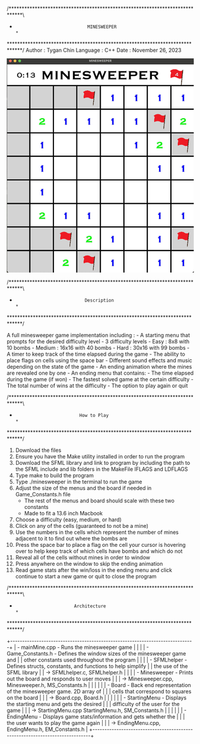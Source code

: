 /*****************************************************************************\
 *                                MINESWEEPER                                 *
\*****************************************************************************/
Author : Tygan Chin
Language : C++
Date : November 26, 2023

![Screenshot](https://github.com/tyganChin/minesweeper/blob/main/Screenshot%202023-11-26%20at%203.17.26%20PM.png?raw=true)


/*****************************************************************************\
 *                               Description                                  *
\*****************************************************************************/

A full minesweeper game implementation including : 
    - A starting menu that prompts for the desired difficulty level
    - 3 difficulty levels
        - Easy   :   8x8 with 10 bombs
        - Medium : 16x16 with 40 bombs
        - Hard   : 30x16 with 99 bombs
    - A timer to keep track of the time elapsed during the game
    - The ability to place flags on cells using the space bar
    - Different sound effects and music depending on the state of the game
    - An ending animation where the mines are revealed one by one
    - An ending menu that contains:
        - The time elapsed during the game (if won)
        - The fastest solved game at the certain difficulty
        - The total number of wins at the difficulty
        - The option to play again or quit


/*****************************************************************************\
 *                             How to Play                                    *
\*****************************************************************************/

1. Download the files
2. Ensure you have the Make utility installed in order to run the program
3. Download the SFML library and link to program by including the path to the 
   SFML include and lib folders in the MakeFile IFLAGS and LDFLAGS
4. Type make to build the program
5. Type ./minesweeper in the terminal to run the game
6. Adjust the size of the menus and the board if needed in Game_Constants.h file
    - The rest of the menus and board should scale with these two constants
    - Made to fit a 13.6 inch Macbook
7. Choose a difficulty (easy, medium, or hard)
8. Click on any of the cells (guaranteed to not be a mine)
9. Use the numbers in the cells which represent the number of mines adjacent to 
   it to find out where the bombs are
10. Press the space bar to place a flag on the cell your cursor is hovering 
    over to help keep track of which cells have bombs and which do not
11. Reveal all of the cells without mines in order to window
12. Press anywhere on the window to skip the ending animation
13. Read game stats after the win/loss in the ending menu and click continue to 
    start a new game or quit to close the program


/*****************************************************************************\
 *                           Architecture                                     *
\*****************************************************************************/

+-----------------------------------------------------------------------------+
| - mainMine.cpp - Runs the minesweeper game                                  |
|                                                                             |
| - Game_Constants.h - Defines the window sizes of the minesweeper game and   |
|                       other constants used throughout the program           |
|                                                                             |
| - SFMLhelper - Defines structs, constants, and functions to help simplify   |
|                the use of the SFML library                                  |
|               -> SFMLhelper.c, SFMLhelper.h                                 |
|                                                                             |
|   - Minesweeper - Prints out the board and responds to user moves           |
|   |             -> Minesweeper.cpp, Minesweeper.h, MS_Constants.h           |
|   |                                                                         |
|   | - Board - Back end representation of the minesweeper game. 2D array of  |
|   |           cells that correspond to squares on the board                 |
|   |         -> Board.cpp, Board.h                                           |
|   |                                                                         |
|   | - StartingMenu - Displays the starting menu and gets the desired        |
|   |                  difficulty of the user for the game                    |
|   |                -> StartingMenu.cpp StartingMenu.h, SM_Constants.h       |
|   |                                                                         |
|   | - EndingMenu - Displays game stats/information and gets whether the     |
|   |                the user wants to play the game again                    |
|   |              -> EndingMenu.cpp, EndingMenu.h, EM_Constants.h            |
+-----------------------------------------------------------------------------+
